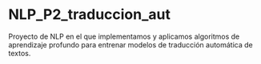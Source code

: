 # NLP_P2_traduccion_aut
Proyecto de NLP en el que implementamos y aplicamos algoritmos de aprendizaje profundo para entrenar modelos de traducción automática de textos. 
